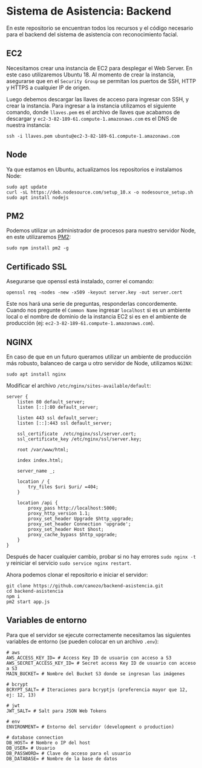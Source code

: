# Sistema de Asistencia: Backend

En este repositorio se encuentran todos los recursos y el código necesario para el backend del sistema de asistencia con reconocimiento facial.

## EC2
Necesitamos crear una instancia de EC2 para desplegar el Web Server. En este caso utilizaremos Ubuntu 18. Al momento de crear la instancia, asegurarse que en el `Security Group` se permitan los puertos de SSH, HTTP y HTTPS a cualquier IP de origen.

Luego debemos descargar las llaves de acceso para ingresar con SSH, y crear la instancia. Para ingresar a la instancia utilizamos el siguiente comando, donde `llaves.pem` es el archivo de llaves que acabamos de descargar y `ec2-3-82-189-61.compute-1.amazonaws.com` es el DNS de nuestra instancia:
```
ssh -i llaves.pem ubuntu@ec2-3-82-189-61.compute-1.amazonaws.com
```

## Node
Ya que estamos en Ubuntu, actualizamos los repositorios e instalamos Node:
```
sudo apt update
curl -sL https://deb.nodesource.com/setup_10.x -o nodesource_setup.sh
sudo apt install nodejs
```
## PM2
Podemos utilizar un administrador de procesos para nuestro servidor Node, en este utilizaremos [PM2](https://pm2.keymetrics.io/):
```
sudo npm install pm2 -g
```
## Certificado SSL
Asegurarse que openssl está instalado, correr el comando:
```
openssl req -nodes -new -x509 -keyout server.key -out server.cert
```
Este nos hará una serie de preguntas, responderlas concordemente. Cuando nos pregunte el `Common Name` ingresar `localhost` si es un ambiente local o el nombre de dominio de la instancia EC2 si es en el ambiente de producción (ej: `ec2-3-82-189-61.compute-1.amazonaws.com`).

## NGINX
En caso de que en un futuro queramos utilizar un ambiente de producción más robusto, balanceo de carga u otro servidor de Node, utilizamos `NGINX`:
```
sudo apt install nginx
```

Modificar el archivo `/etc/nginx/sites-available/default`:
```
server {
	listen 80 default_server;
	listen [::]:80 default_server;

	listen 443 ssl default_server;
	listen [::]:443 ssl default_server;

	ssl_certificate  /etc/nginx/ssl/server.cert;
	ssl_certificate_key /etc/nginx/ssl/server.key;

	root /var/www/html;

	index index.html;

	server_name _;

	location / {
		try_files $uri $uri/ =404;
	}

	location /api {
		proxy_pass http://localhost:5000;
		proxy_http_version 1.1;
		proxy_set_header Upgrade $http_upgrade;
		proxy_set_header Connection 'upgrade';
		proxy_set_header Host $host;
		proxy_cache_bypass $http_upgrade;
	}
}
```

Después de hacer cualquier cambio, probar si no hay errores `sudo nginx -t` y reiniciar el servicio `sudo service nginx restart`.

Ahora podemos clonar el repositorio e iniciar el servidor:
```
git clone https://github.com/canozo/backend-asistencia.git
cd backend-asistencia
npm i
pm2 start app.js
```

## Variables de entorno
Para que el servidor se ejecute correctamente necesitamos las siguientes variables de entorno (se pueden colocar en un archivo `.env`):
```
# aws
AWS_ACCESS_KEY_ID= # Access Key ID de usuario con acceso a S3
AWS_SECRET_ACCESS_KEY_ID= # Secret access Key ID de usuario con acceso a S3
MAIN_BUCKET= # Nombre del Bucket S3 donde se ingresan las imágenes

# bcrypt
BCRYPT_SALT= # Iteraciones para bcryptjs (preferencia mayor que 12, ej: 12, 13)

# jwt
JWT_SALT= # Salt para JSON Web Tokens

# env
ENVIRONMENT= # Entorno del servidor (development o production)

# database connection
DB_HOST= # Nombre o IP del host
DB_USER= # Usuario
DB_PASSWORD= # Clave de acceso para el usuario
DB_DATABASE= # Nombre de la base de datos
```
